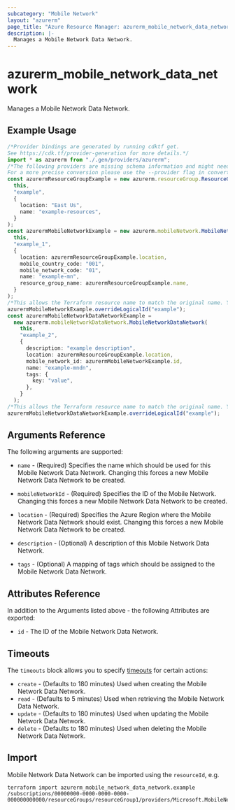 ```yaml
---
subcategory: "Mobile Network"
layout: "azurerm"
page_title: "Azure Resource Manager: azurerm_mobile_network_data_network"
description: |-
  Manages a Mobile Network Data Network.
---
```


# azurerm\_mobile\_network\_data\_network

Manages a Mobile Network Data Network.

## Example Usage

```typescript
/*Provider bindings are generated by running cdktf get.
See https://cdk.tf/provider-generation for more details.*/
import * as azurerm from "./.gen/providers/azurerm";
/*The following providers are missing schema information and might need manual adjustments to synthesize correctly: azurerm.
For a more precise conversion please use the --provider flag in convert.*/
const azurermResourceGroupExample = new azurerm.resourceGroup.ResourceGroup(
  this,
  "example",
  {
    location: "East Us",
    name: "example-resources",
  }
);
const azurermMobileNetworkExample = new azurerm.mobileNetwork.MobileNetwork(
  this,
  "example_1",
  {
    location: azurermResourceGroupExample.location,
    mobile_country_code: "001",
    mobile_network_code: "01",
    name: "example-mn",
    resource_group_name: azurermResourceGroupExample.name,
  }
);
/*This allows the Terraform resource name to match the original name. You can remove the call if you don't need them to match.*/
azurermMobileNetworkExample.overrideLogicalId("example");
const azurermMobileNetworkDataNetworkExample =
  new azurerm.mobileNetworkDataNetwork.MobileNetworkDataNetwork(
    this,
    "example_2",
    {
      description: "example description",
      location: azurermResourceGroupExample.location,
      mobile_network_id: azurermMobileNetworkExample.id,
      name: "example-mndn",
      tags: {
        key: "value",
      },
    }
  );
/*This allows the Terraform resource name to match the original name. You can remove the call if you don't need them to match.*/
azurermMobileNetworkDataNetworkExample.overrideLogicalId("example");

```

## Arguments Reference

The following arguments are supported:

*   `name` - (Required) Specifies the name which should be used for this Mobile Network Data Network. Changing this forces a new Mobile Network Data Network to be created.

*   `mobileNetworkId` - (Required) Specifies the ID of the Mobile Network. Changing this forces a new Mobile Network Data Network to be created.

*   `location` - (Required) Specifies the Azure Region where the Mobile Network Data Network should exist. Changing this forces a new Mobile Network Data Network to be created.

*   `description` - (Optional) A description of this Mobile Network Data Network.

*   `tags` - (Optional) A mapping of tags which should be assigned to the Mobile Network Data Network.

## Attributes Reference

In addition to the Arguments listed above - the following Attributes are exported:

* `id` - The ID of the Mobile Network Data Network.

## Timeouts

The `timeouts` block allows you to specify [timeouts](https://www.terraform.io/docs/configuration/resources.html#timeouts) for certain actions:

* `create` - (Defaults to 180 minutes) Used when creating the Mobile Network Data Network.
* `read` - (Defaults to 5 minutes) Used when retrieving the Mobile Network Data Network.
* `update` - (Defaults to 180 minutes) Used when updating the Mobile Network Data Network.
* `delete` - (Defaults to 180 minutes) Used when deleting the Mobile Network Data Network.

## Import

Mobile Network Data Network can be imported using the `resourceId`, e.g.

```shell
terraform import azurerm_mobile_network_data_network.example /subscriptions/00000000-0000-0000-0000-000000000000/resourceGroups/resourceGroup1/providers/Microsoft.MobileNetwork/mobileNetworks/mobileNetwork1/dataNetworks/dataNetwork1
```
